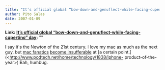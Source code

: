 ```yaml
---
title: "It’s official global “bow-down-and-genuflect-while-facing-cupertino” day"
author: Pito Salas
date: 2007-01-09
---
```


**Link: [It’s official global “bow-down-and-genuflect-while-facing-cupertino” day](None):** ""

I say it's the Newton of the 21st century. I love my mac as much as the next
guy, but [mac
fanatics](<http://feeds.feedburner.com/%7Er/macmerc/%7E3/73044783/3756>)
[become
insufferable](<http://feeds.macworld.com/%7Er/macworld/all/%7E3/73058068/index.php>)
at [a certain point.](<http://www.podtech.net/home/technology/1838/iphone-
product-of-the-year>) Bah, humbug.


